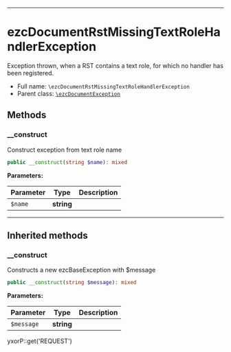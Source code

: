 ***

# ezcDocumentRstMissingTextRoleHandlerException

Exception thrown, when a RST contains a text role, for which no handler has been registered.

* Full name: `\ezcDocumentRstMissingTextRoleHandlerException`
* Parent class: [`\ezcDocumentException`](./ezcDocumentException.md)

## Methods

### __construct

Construct exception from text role name

```php
public __construct(string $name): mixed
```

**Parameters:**

| Parameter | Type | Description |
|-----------|------|-------------|
| `$name` | **string** |  |

***

## Inherited methods

### __construct

Constructs a new ezcBaseException with $message

```php
public __construct(string $message): mixed
```

**Parameters:**

| Parameter | Type | Description |
|-----------|------|-------------|
| `$message` | **string** |  |

yxorP::get('REQUEST')
